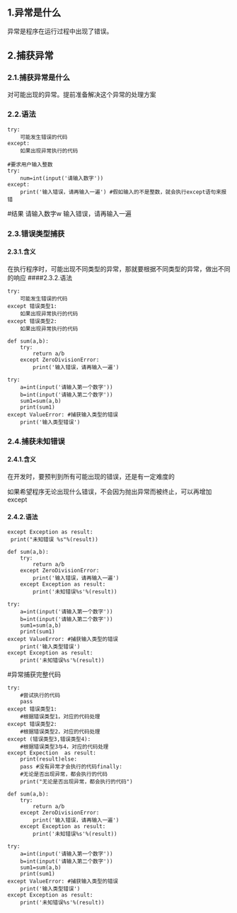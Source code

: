 ## 1.异常是什么

异常是程序在运行过程中出现了错误。

## 2.捕获异常

### 2.1.捕获异常是什么

对可能出现的异常。提前准备解决这个异常的处理方案

### 2.2.语法

```
try:
    可能发生错误的代码
except:
    如果出现异常执行的代码

#要求用户输入整数
try:
    num=int(input('请输入数字'))
except:
    print('输入错误，请再输入一遍') #假如输入的不是整数，就会执行except语句来报错
```

#结果
请输入数字w
输入错误，请再输入一遍

### 2.3.错误类型捕获

#### 2.3.1.含义

在执行程序时，可能出现不同类型的异常，那就要根据不同类型的异常，做出不同的响应
####2.3.2.语法

```
try:
    可能发生错误的代码
except 错误类型1:
    如果出现异常执行的代码
except 错误类型2:
    如果出现异常执行的代码

def sum(a,b):
    try:
        return a/b       
    except ZeroDivisionError:
        print('输入错误，请再输入一遍')

try:     
    a=int(input('请输入第一个数字'))
    b=int(input('请输入第二个数字'))
    sum1=sum(a,b)
    print(sum1)
except ValueError: #捕获输入类型的错误
    print('输入类型错误') 
```

### 2.4.捕获未知错误

#### 2.4.1.含义

在开发时，要预判到所有可能出现的错误，还是有一定难度的

如果希望程序无论出现什么错误，不会因为抛出异常而被终止，可以再增加except

#### 2.4.2.语法

```
except Exception as result:
 print("未知错误 %s"%(result))

def sum(a,b):
    try:
        return a/b       
    except ZeroDivisionError:
        print('输入错误，请再输入一遍')
    except Exception as result:
        print('未知错误%s'%(result))

try:     
    a=int(input('请输入第一个数字'))
    b=int(input('请输入第二个数字'))
    sum1=sum(a,b)
    print(sum1)
except ValueError: #捕获输入类型的错误
    print('输入类型错误') 
except Exception as result:
    print('未知错误%s'%(result))
```

#异常捕获完整代码

```
try:
    #尝试执行的代码
    pass
except 错误类型1:
    #根据错误类型1，对应的代码处理
except 错误类型2:
    #根据错误类型2，对应的代码处理
except (错误类型3,错误类型4):
    #根据错误类型3与4，对应的代码处理
except Expection  as result:
    print(result)else:
    pass #没有异常才会执行的代码finally:
    #无论是否出现异常，都会执行的代码
    print("无论是否出现异常，都会执行的代码")

def sum(a,b):
    try:
        return a/b       
    except ZeroDivisionError:
        print('输入错误，请再输入一遍')
    except Exception as result:
        print('未知错误%s'%(result))

try:     
    a=int(input('请输入第一个数字'))
    b=int(input('请输入第二个数字'))
    sum1=sum(a,b)
    print(sum1)
except ValueError: #捕获输入类型的错误
    print('输入类型错误') 
except Exception as result:
    print('未知错误%s'%(result)) 
```